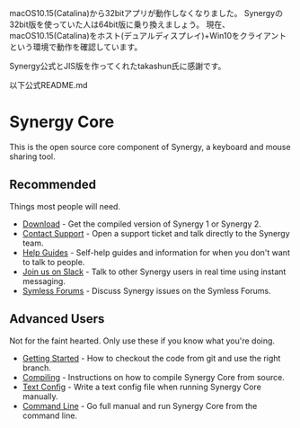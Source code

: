 macOS10.15(Catalina)から32bitアプリが動作しなくなりました。
Synergyの32bit版を使っていた人は64bit版に乗り換えましょう。
現在、macOS10.15(Catalina)をホスト(デュアルディスプレイ)+Win10をクライアントという環境で動作を確認しています。

Synergy公式とJIS版を作ってくれたtakashun氏に感謝です。

以下公式README.md
# Synergy Core

This is the open source core component of Synergy, a keyboard and mouse sharing tool.

## Recommended

Things most people will need.

* [Download](https://symless.com/synergy/downloads) - Get the compiled version of Synergy 1 or Synergy 2.
* [Contact Support](https://symless.com/contact/customer-support) - Open a support ticket and talk directly to the Synergy team.
* [Help Guides](https://symless.com/synergy-help) - Self-help guides and information for when you don't want to talk to people.
* [Join us on Slack](http://bitly.com/synergy-slack) - Talk to other Synergy users in real time using instant messaging.
* [Symless Forums](https://symless.com/forums/forum/11-synergy/) - Discuss Synergy issues on the Symless Forums.

## Advanced Users

Not for the faint hearted. Only use these if you know what you're doing.

* [Getting Started](https://github.com/symless/synergy-core/wiki/Getting-Started) - How to checkout the code from git and use the right branch.
* [Compiling](https://github.com/symless/synergy-core/wiki/Compiling) - Instructions on how to compile Synergy Core from source.
* [Text Config](https://github.com/symless/synergy-core/wiki/Text-Config) - Write a text config file when running Synergy Core manually.
* [Command Line](https://github.com/symless/synergy-core/wiki/Command-Line) - Go full manual and run Synergy Core from the command line.

